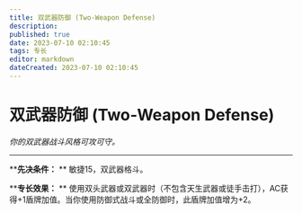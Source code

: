 ```yaml
---
title: 双武器防御 (Two-Weapon Defense)
description: 
published: true
date: 2023-07-10 02:10:45
tags: 专长
editor: markdown
dateCreated: 2023-07-10 02:10:45
---
```


# 双武器防御 (Two-Weapon Defense)

_你的双武器战斗风格可攻可守。_

* * *

****先决条件：** ** 敏捷15，双武器格斗。

****专长效果：** ** 使用双头武器或双武器时（不包含天生武器或徒手击打），AC获得+1盾牌加值。当你使用防御式战斗或全防御时，此盾牌加值增为+2。


